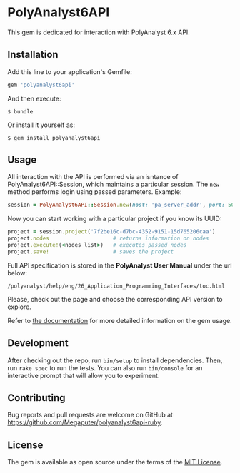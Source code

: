 
# PolyAnalyst6API

This gem is dedicated for interaction with PolyAnalyst 6.x API.

## Installation

Add this line to your application's Gemfile:

```ruby
gem 'polyanalyst6api'
```

And then execute:

    $ bundle

Or install it yourself as:

    $ gem install polyanalyst6api

## Usage

All interaction with the  API is performed via an isntance of PolyAnalyst6API::Session, which maintains a particular session. The `new` method performs login using passed parameters. Example:
```ruby
session = PolyAnalyst6API::Session.new(host: 'pa_server_addr', port: 5043, v: '1.0', uname: 'user', pwd: 'password')
```
Now you can start working with a particular project if you know its UUID:
```ruby
project = session.project('7f2be16c-d7bc-4352-9151-15d765206caa')
project.nodes                    # returns information on nodes
project.execute!(<nodes list>)   # executes passed nodes
project.save!                    # saves the project
```

Full API specification is stored in the **PolyAnalyst User Manual** under the url below:
```
/polyanalyst/help/eng/26_Application_Programming_Interfaces/toc.html
```
Please, check out the page and choose the corresponding API version to explore.

Refer to [the documentation](https://www.rubydoc.info/github/Megaputer/polyanalyst6api-ruby) for more detailed information on the gem usage.

## Development

After checking out the repo, run `bin/setup` to install dependencies. Then, run `rake spec` to run the tests. You can also run `bin/console` for an interactive prompt that will allow you to experiment.

## Contributing

Bug reports and pull requests are welcome on GitHub at https://github.com/Megaputer/polyanalyst6api-ruby.

## License

The gem is available as open source under the terms of the [MIT License](https://opensource.org/licenses/MIT).
